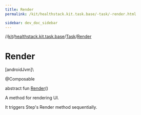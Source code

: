 ```yaml
---
title: Render
permalink: /kit/healthstack.kit.task.base/-task/-render.html

sidebar: dev_doc_sidebar
---
```

//[kit](../../../kit.html)/[healthstack.kit.task.base](../index.html)/[Task](index.html)/[Render](-render.html)



# Render



[androidJvm]\




@Composable



abstract fun [Render](-render.html)()



A method for rendering UI.



It triggers Step's Render method sequentially.




